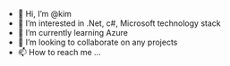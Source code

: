 - 👋 Hi, I’m @kim
- 👀 I’m interested in .Net, c#, Microsoft technology stack
- 🌱 I’m currently learning Azure
- 💞️ I’m looking to collaborate on any projects
- 📫 How to reach me ...

<!---
kinnho/kinnho is a ✨ special ✨ repository because its `README.md` (this file) appears on your GitHub profile.
You can click the Preview link to take a look at your changes.
--->
